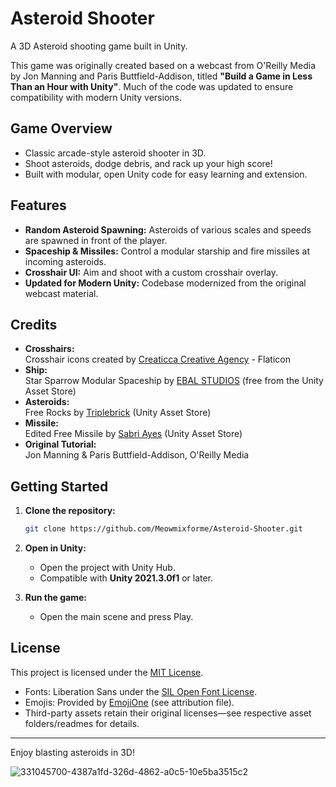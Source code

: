 # Asteroid Shooter

A 3D Asteroid shooting game built in Unity.

This game was originally created based on a webcast from O'Reilly Media by Jon Manning and Paris Buttfield-Addison, titled **"Build a Game in Less Than an Hour with Unity"**. Much of the code was updated to ensure compatibility with modern Unity versions.

## Game Overview

- Classic arcade-style asteroid shooter in 3D.
- Shoot asteroids, dodge debris, and rack up your high score!
- Built with modular, open Unity code for easy learning and extension.

## Features

- **Random Asteroid Spawning:** Asteroids of various scales and speeds are spawned in front of the player.
- **Spaceship & Missiles:** Control a modular starship and fire missiles at incoming asteroids.
- **Crosshair UI:** Aim and shoot with a custom crosshair overlay.
- **Updated for Modern Unity:** Codebase modernized from the original webcast material.

## Credits

- **Crosshairs:**  
  Crosshair icons created by [Creaticca Creative Agency](https://www.flaticon.com/authors/creaticca-creative-agency) - Flaticon
- **Ship:**  
  Star Sparrow Modular Spaceship by [EBAL STUDIOS](https://assetstore.unity.com/packages/3d/vehicles/space/star-sparrow-modular-spaceship-103770) (free from the Unity Asset Store)
- **Asteroids:**  
  Free Rocks by [Triplebrick](https://assetstore.unity.com/packages/3d/props/free-rocks-144155) (Unity Asset Store)
- **Missile:**  
  Edited Free Missile by [Sabri Ayes](https://assetstore.unity.com/publishers/37813) (Unity Asset Store)
- **Original Tutorial:**  
  Jon Manning & Paris Buttfield-Addison, O'Reilly Media

## Getting Started

1. **Clone the repository:**
    ```sh
    git clone https://github.com/Meowmixforme/Asteroid-Shooter.git
    ```
2. **Open in Unity:**
    - Open the project with Unity Hub.
    - Compatible with **Unity 2021.3.0f1** or later.

3. **Run the game:**
    - Open the main scene and press Play.

## License

This project is licensed under the [MIT License](LICENSE).

- Fonts: Liberation Sans under the [SIL Open Font License](https://scripts.sil.org/OFL).
- Emojis: Provided by [EmojiOne](https://www.emojione.com/) (see attribution file).
- Third-party assets retain their original licenses—see respective asset folders/readmes for details.

---

Enjoy blasting asteroids in 3D!

![331045700-4387a1fd-326d-4862-a0c5-10e5ba3515c2](https://github.com/Meowmixforme/Asteroid-Shooter-Unity3D/assets/117173159/50943fc3-9b18-4396-be7e-7552ac90b9a9)
